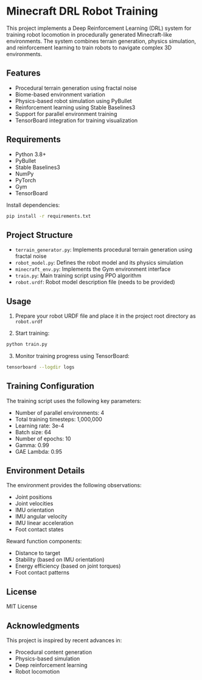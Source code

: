 # Minecraft DRL Robot Training

This project implements a Deep Reinforcement Learning (DRL) system for training robot locomotion in procedurally generated Minecraft-like environments. The system combines terrain generation, physics simulation, and reinforcement learning to train robots to navigate complex 3D environments.

## Features

- Procedural terrain generation using fractal noise
- Biome-based environment variation
- Physics-based robot simulation using PyBullet
- Reinforcement learning using Stable Baselines3
- Support for parallel environment training
- TensorBoard integration for training visualization

## Requirements

- Python 3.8+
- PyBullet
- Stable Baselines3
- NumPy
- PyTorch
- Gym
- TensorBoard

Install dependencies:
```bash
pip install -r requirements.txt
```

## Project Structure

- `terrain_generator.py`: Implements procedural terrain generation using fractal noise
- `robot_model.py`: Defines the robot model and its physics simulation
- `minecraft_env.py`: Implements the Gym environment interface
- `train.py`: Main training script using PPO algorithm
- `robot.urdf`: Robot model description file (needs to be provided)

## Usage

1. Prepare your robot URDF file and place it in the project root directory as `robot.urdf`

2. Start training:
```bash
python train.py
```

3. Monitor training progress using TensorBoard:
```bash
tensorboard --logdir logs
```

## Training Configuration

The training script uses the following key parameters:
- Number of parallel environments: 4
- Total training timesteps: 1,000,000
- Learning rate: 3e-4
- Batch size: 64
- Number of epochs: 10
- Gamma: 0.99
- GAE Lambda: 0.95

## Environment Details

The environment provides the following observations:
- Joint positions
- Joint velocities
- IMU orientation
- IMU angular velocity
- IMU linear acceleration
- Foot contact states

Reward function components:
- Distance to target
- Stability (based on IMU orientation)
- Energy efficiency (based on joint torques)
- Foot contact patterns

## License

MIT License

## Acknowledgments

This project is inspired by recent advances in:
- Procedural content generation
- Physics-based simulation
- Deep reinforcement learning
- Robot locomotion 